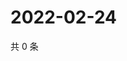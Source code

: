 # 2022-02-24

共 0 条

<!-- BEGIN WEIBO -->
<!-- 最后更新时间 Thu Feb 24 2022 23:15:37 GMT+0800 (China Standard Time) -->

<!-- END WEIBO -->
